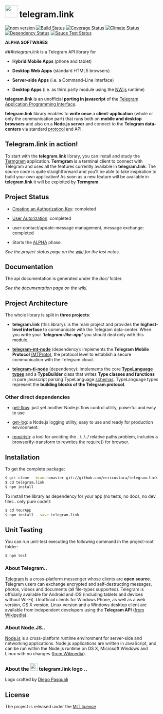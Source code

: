 
# <img src="./telegram.link.png" width="40"/> telegram.link 
[![npm version][npm-image]][npm-url] [![Build Status][travis-image]][travis-url] [![Coverage Status][coverage-image]][coverage-url] [![Climate Status][climate-image]][climate-url] [![Dependency Status][gemnasium-image]][gemnasium-url]
[![Sauce Test Status][sauce-image]][sauce-url]


**ALPHA SOFTWARES**

###_telegram.link_ is a Telegram API library for

- **Hybrid Mobile Apps** (phone and tablet)

- **Desktop Web Apps** (standard HTML5 browsers)

- **Server-side Apps**  (i.e. a Command-Line Interface) 

- **Desktop Apps**  (i.e. as third party module using the [NW.js](https://github.com/nwjs/nw.js) runtime) 

**telegram.link** is an unofficial **porting in javascript** of the [Telegram Application Programming Interface](https://core.telegram.org/api).
 
**telegram.link** library enables to **write once**  a **client-application** (whole or only the communication part) that
runs both on **mobile and desktop browsers** and also on a **Node.js server**  and connect to the **Telegram data-centers**
via standard [protocol](https://core.telegram.org/mtproto) and API.


## Telegram.link in action! 

To start with the **telegram.link** library, you can install and study the [Termgram](http://termgram.me) application.
**Termgram** is a terminal client to connect with Telegram and uses all the features currently available in **telegram.link**.
The source code is quite straightforward and you'll be able to take inspiration to build your own application!
As soon as a new feature will be available in **telegram.link** it will be exploited by **Termgram**. 


## Project Status


- [Creating an Authorization Key](https://core.telegram.org/mtproto/auth_key): completed

- [User Autorization](https://core.telegram.org/api/auth): completed

- user-contact/update-message management, message exchange: completed

- Starts the [ALPHA](https://en.wikipedia.org/wiki/Software_release_life_cycle#Alpha) phase.

_See the project status page on the [wiki](https://github.com/enricostara/telegram.link/wiki/Project-Status) for the last notes._



## Documentation

The api documentation is generated under the _doc/_ folder.

_See the documentation page on the [wiki](https://github.com/enricostara/telegram.link/wiki/Docs)._


## Project Architecture

The whole library is split in **three projects**:
  
- **telegram.link** (this library): is the main project and provides the **highest-level interface** to communicate with the Telegram data-center. 
When you write your **_'telegram-like-app'_** you should deal only with this module.

- [**telegram-mt-node**](https://github.com/enricostara/telegram-mt-node) (dependency): implements the **Telegram Mobile Protocol** [(MTProto)](https://core.telegram.org/mtproto),
the protocol level to establish a secure communication with the Telegram cloud.

- [**telegram-tl-node**](https://github.com/enricostara/telegram-tl-node) (dependency): implements the core [**TypeLanguage types**](https://core.telegram.org/mtproto/TL) and 
a **TypeBuilder** class that writes **Type classes and functions** in pure javascript parsing TypeLanguage [schemas](https://core.telegram.org/schema). 
TypeLanguage types represent the **building blocks of the Telegram protocol**.


### Other direct dependencies

- [get-flow](https://github.com/enricostara/get-flow): just yet another Node.js flow control utility, powerful and easy to use

- [get-log](https://github.com/enricostara/get-log): a Node.js logging utility, easy to use and ready for production environment.

- [requirish](https://github.com/enricostara/requirish): a tool for avoiding the ../../../ relative paths problem, includes a
browserify-transform to rewrites the require() for browser.


## Installation

To get the complete package:
```bash
$ git clone --branch=master git://github.com/enricostara/telegram.link.git
$ cd telegram.link
$ npm install
```

To install the library as dependency for your app (no tests, no docs, no dev files.. only pure code!):
```bash
$ cd YourApp
$ npm install --save telegram.link
```


## Unit Testing 

You can run unit-test executing the following command in the project-root folder:
```bash
$ npm test
```


### About Telegram.. 

[Telegram](http://www.telegram.org ) is a cross-platform messenger whose clients are **open source**. 
Telegram users can exchange encrypted and self-destructing messages, photos, videos and documents (all file-types supported). 
Telegram is officially available for Android and iOS (including tablets and devices without Wi-Fi). 
Unofficial clients for Windows Phone, as well as a web version, OS X version, Linux version and a Windows desktop client 
are available from independent developers using the **Telegram API**
([from Wikipedia](http://en.wikipedia.org/wiki/Telegram_\(software\))).

### About Node.JS..

[Node.js](http://nodejs.org) is a cross-platform runtime environment for server-side and networking applications. 
Node.js applications are written in JavaScript, and can be run within the Node.js runtime on OS X, Microsoft Windows and 
Linux with no changes ([from Wikipedia](http://en.wikipedia.org/wiki/Node.js)).

### About the  <img src="./telegram.link.png" width="25"/> telegram.link logo  ..

Logo crafted by [Diego Pasquali](http://dribbble.com/diegopq)


## License

The project is released under the [MIT license](./LICENSE) 


[npm-url]: https://www.npmjs.org/package/telegram.link
[npm-image]: https://badge.fury.io/js/telegram.link.svg

[travis-url]: https://travis-ci.org/enricostara/telegram.link
[travis-image]: https://travis-ci.org/enricostara/telegram.link.svg?branch=master

[climate-url]: https://codeclimate.com/github/enricostara/telegram.link
[climate-image]: https://codeclimate.com/github/enricostara/telegram.link/badges/gpa.svg

[coverage-url]: https://coveralls.io/r/enricostara/telegram.link?branch=master
[coverage-image]: https://img.shields.io/coveralls/enricostara/telegram.link.svg

[gemnasium-url]: https://gemnasium.com/enricostara/telegram.link
[gemnasium-image]: https://gemnasium.com/enricostara/telegram.link.svg

[sauce-url]: https://saucelabs.com/u/enricostara
[sauce-image]: https://saucelabs.com/browser-matrix/enricostara.svg
